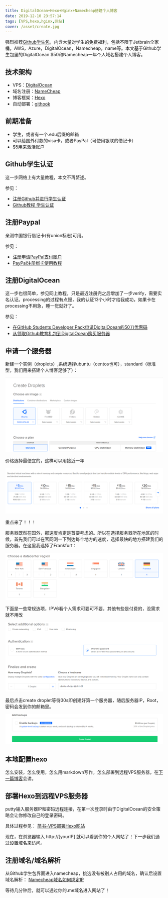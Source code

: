 ```yaml
---
title: DigitalOcean+Hexo+Nginx+Namecheap搭建个人博客
date: 2019-12-10 23:57:14
tags: [VPS,hexo,hginx,网站]
cover: /asset/create.jpg
---
```

强烈推荐[Github学生包](https://education.github.com/pack)，内含大量对学生的免费福利，包括不限于Jetbrain全家桶，AWS，Azure，DigitalOcean，Namecheap，name等。本文基于Github学生包里的DigitalOcean $50和Namecheap一年个人域名搭建个人博客。

## 技术架构

- VPS：[DigitalOcean](https://cloud.digitalocean.com/)
- 域名注册：[NameCheap](https://www.namecheap.com/)
- 博客框架：[Hexo](https://hexo.io/zh-cn/)
- 自动部署：[githook](https://git-scm.com/)
<!--more-->
## 前期准备

- 学生，或者有一个.edu后缀的邮箱
- 可以给国外付款的visa卡，或者PayPal（可使用银联的借记卡）
- $5用来激活账户

## Github学生认证

这一步网络上有大量教程，本文不再赘述。

参见：

- [注册Github并进行学生认证](https://blog.csdn.net/qq_40176716/article/details/84679999)
- [Github教程 学生认证](https://blog.csdn.net/qq_36667170/article/details/79084166)

## 注册Paypal

亲测中国银行借记卡(有union标志)可用。

参见：

- [注册申请PayPal支付账户](https://blog.csdn.net/love_bb/article/details/76064080)
- [PayPal注册绑卡使用教程](https://blog.csdn.net/PecoVio/article/details/82708048)

## 注册DigitalOcean

这一步也很简单，参见网上教程，只是最近注册完之后增加了一步verify，需要实名认证。processing的过程有点慢，我的认证13个小时才给我成功，如果卡在processing不用急，睡一觉就好了。

参见：

- [在GitHub Students Developer Pack申请DigitalOcean的50刀优惠码](https://blog.csdn.net/hunzhangzui9837/article/details/84974624)
- [从领取Github教育礼包到DigitalOcean购买服务器](https://www.jianshu.com/p/c5e7721d886c?tdsourcetag=s_pctim_aiomsg)

## 申请一个服务器

新建一个实例（droplets）,系统选择ubuntu（centos也可），standard（标准型，我们用来搭建个人博客足够了）：

![create-droplets](/asset/create-droplets.png)

价格选择最便宜的，这样可以用接近一年

![prize](/asset/prize.png)

重点来了！！！

服务器既然在国外，那速度肯定是首要考虑的。所以在选择服务器所在地区的时候，首先我们可以在官网测一下到达每个地方的速度，选择最快的地方搭建我们的服务器。在这里我选择了Frankfurt：

![region](/asset/region.png)

下面是一些常规选项，IPV6看个人需求可要可不要，其他有些是付费的，没需求就不用改

![others](/asset/others.png)

最后点击create droplet等待30s即创建好第一个服务器，随后服务器IP，Root，密码会发到你的邮箱里。

![final](/asset/final.png)

## 本地配置hexo

怎么安装，怎么使用，怎么用markdown写作，怎么部署到远程VPS服务器，在[下一篇博客](http://peizhengyijiaqin.me/2019/12/11/writing/)会讲。

## 部署Hexo到远程VPS服务器

putty输入服务器IP和密码远程连接，在第一次登录时由于DigitalOcean的安全策略会让你修改自己的登录密码。

具体过程参见：
[简书-VPS部署Hexo网站](https://www.jianshu.com/p/5cf20649f328)

现在，在浏览器输入 http://[yourIP] 就可以看到你的个人网站了！下一步我们通过设置域名来访问。

## 注册域名/域名解析

从Github学生包界面进入namecheap，挑选没有被别人占用的域名，确认后设置域名解析：
[Namecheap域名如何绑定IP](https://blog.csdn.net/SweetTool/article/details/87900507)

等待几分钟后，就可以通过你的.me域名进入网站了！
